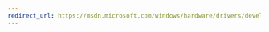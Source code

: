 ```yaml
---
redirect_url: https://msdn.microsoft.com/windows/hardware/drivers/develop/creating-a-driver-from-existing-source-files
---
```

